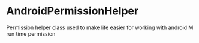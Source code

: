 # AndroidPermissionHelper
Permission helper class used to make life easier for working with android M run time permission
